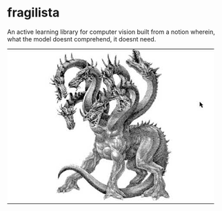 # fragilista
An active learning library for computer vision built from a notion wherein, what the model doesnt comprehend, it doesnt need.

![Fragilista](./assets/frag.jpeg)
